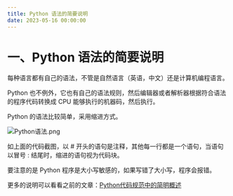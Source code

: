 ```yaml
---
title: Python 语法的简要说明
date: 2023-05-16 00:00:00
---
```


# 一、Python 语法的简要说明 #

每种语言都有自己的语法，不管是自然语言（英语，中文）还是计算机编程语言。

Python 也不例外，它也有自己的语法规则，然后编辑器或者解析器根据符合语法的程序代码转换成 CPU 能够执行的机器码，然后执行。

Python 的语法比较简单，采用缩进方式。

![Python语法.png](https://minio.testwn.com/img/blog/168425314310585.webp)

如上面的代码截图，以 # 开头的语句是注释，其他每一行都是一个语句，当语句以冒号 : 结尾时，缩进的语句视为代码块。

要注意的是 Python 程序是大小写敏感的，如果写错了大小写，程序会报错。

更多的说明可以看看之前的文章：[Python代码规范中的简明概述](https://www.readwithu.com/codeSpecification/codeSpecification_first.html)